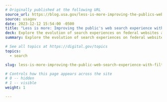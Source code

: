 ```yaml
---
# Originally published at the following URL
source_url: https://blog.usa.gov/less-is-more-improving-the-publics-web-search-experience-with-filters
source: usagov
date: 2023-12-12 15:54:00 -0500
title: "Less is more: Improving the public's web search experience with filters"
deck: Explore the evolution of search experiences on federal websites as Search.gov introduces customizable search filters, providing users with the same flexibility familiar from e-commerce sites. Devolve into the NASA case study, uncovering how this innovative feature enhances accessibility and efficiency for a seamless user journey.
summary: Explore the evolution of search experiences on federal websites as Search.gov introduces customizable search filters, providing users with the same flexibility familiar from e-commerce sites. Devolve into the NASA case study, uncovering how this innovative feature enhances accessibility and efficiency for a seamless user journey.

# See all topics at https://digital.gov/topics
topics:
  - search

slug: less-is-more-improving-the-public-web-search-experience-with-filters

# Controls how this page appears across the site
# 0 -- hidden
# 1 -- visible
weight: 1

---
```

